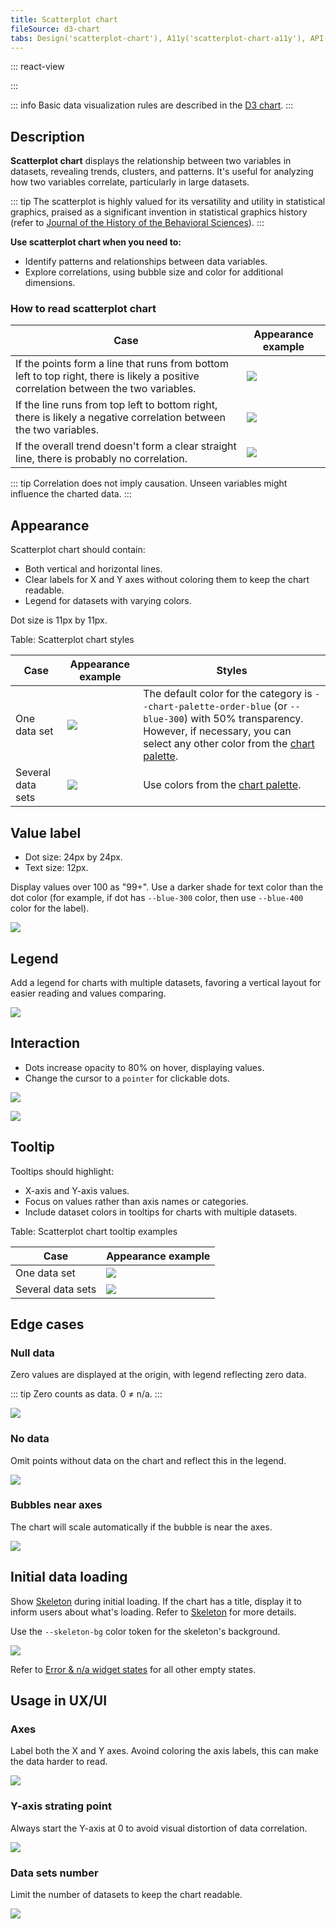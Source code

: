 ```yaml
---
title: Scatterplot chart
fileSource: d3-chart
tabs: Design('scatterplot-chart'), A11y('scatterplot-chart-a11y'), API('scatterplot-chart-api'), Examples('scatterplot-chart-d3-code'), Changelog('d3-chart-changelog')
---
```


::: react-view

<script lang="tsx">
import React from 'react';
import PlaygroundGeneration from '@components/PlaygroundGeneration';
import { chartPlayground } from '@components/ChartPlayground';
import { Chart, ScatterPlotChartProps } from '@semcore/d3-chart';

const data = [...Array(25).keys()].map((d, i) => ({
  x: i,
  category1: Math.random() * 10,
  category2: Math.random() * 10,
  value: Math.round(Math.random() * 10),
}));

const App = PlaygroundGeneration((preview) => {
  const { select, radio, label, bool } = preview('Chart.ScatterPlot');

  const {
    direction,
    alignItems,
    showXAxis,
    showYAxis,
    showTooltip,
    showLegend,
    legendProps,
    patterns,
  } = chartPlayground({ select, radio, label, bool }, { direction: 'column' });

  const chartProps: ScatterPlotChartProps = {
    data,
    groupKey: 'x',
    plotWidth: 300,
    plotHeight: 300,
    direction,
    showTooltip,
    showXAxis,
    showYAxis,
    alignItems,
    patterns,
  };

  if (showLegend) {
    chartProps.legendProps = legendProps;
    chartProps.showLegend = true;
  } else {
    chartProps.showLegend = false;
  }

  return <Chart.ScatterPlot {...chartProps} valueKey={'value'} xTicksCount={10} yTicksCount={6} />;
}, {filterProps: ['data']});
</script>

:::

::: info
Basic data visualization rules are described in the [D3 chart](/data-display/d3-chart/d3-chart).
:::

## Description

**Scatterplot chart** displays the relationship between two variables in datasets, revealing trends, clusters, and patterns. It's useful for analyzing how two variables correlate, particularly in large datasets.

::: tip
The scatterplot is highly valued for its versatility and utility in statistical graphics, praised as a significant invention in statistical graphics history (refer to [Journal of the History of the Behavioral Sciences](http://onlinelibrary.wiley.com/doi/10.1002/jhbs.20078/abstract)).
:::

**Use scatterplot chart when you need to:**

- Identify patterns and relationships between data variables.
- Explore correlations, using bubble size and color for additional dimensions.

### How to read scatterplot chart

| Case                                                                                                                                 | Appearance example                   |
| ------------------------------------------------------------------------------------------------------------------------------------ | ------------------------------------ |
| If the points form a line that runs from bottom left to top right, there is likely a positive correlation between the two variables. | ![](static/positive-correlation.png) |
| If the line runs from top left to bottom right, there is likely a negative correlation between the two variables.                    | ![](static/negative-correlation.png) |
| If the overall trend doesn't form a clear straight line, there is probably no correlation.                                           | ![](static/no-correlation.png)       |

::: tip
Correlation does not imply causation. Unseen variables might influence the charted data.
:::

## Appearance

Scatterplot chart should contain:

- Both vertical and horizontal lines.
- Clear labels for X and Y axes without coloring them to keep the chart readable.
- Legend for datasets with varying colors.

Dot size is 11px by 11px.

Table: Scatterplot chart styles

| Case              | Appearance example                     | Styles                                                                                                                                                                                                                                 |
| ----------------- | -------------------------------------- | -------------------------------------------------------------------------------------------------------------------------------------------------------------------------------------------------------------------------------------- |
| One data set      | ![](static/no-correlation.png)         | The default color for the category is `--chart-palette-order-blue` (or `--blue-300`) with 50% transparency. However, if necessary, you can select any other color from the [chart palette](/data-display/color-palette/color-palette). |
| Several data sets | ![](static/positive-correlation-2.png) | Use colors from the [chart palette](/data-display/color-palette/color-palette).                                                                                                                                                        |

## Value label

- Dot size: 24px by 24px.
- Text size: 12px.

Display values over 100 as "99+". Use a darker shade for text color than the dot color (for example, if dot has `--blue-300` color, then use `--blue-400` color for the label).

![](static/values-2.png)

## Legend

Add a legend for charts with multiple datasets, favoring a vertical layout for easier reading and values comparing.

![](static/two-categories.png)

## Interaction

- Dots increase opacity to 80% on hover, displaying values.
- Change the cursor to a `pointer` for clickable dots.

![](static/hover-2.png)

![](static/hover-1.png)

## Tooltip

Tooltips should highlight:

- X-axis and Y-axis values.
- Focus on values rather than axis names or categories.
- Include dataset colors in tooltips for charts with multiple datasets.

Table: Scatterplot chart tooltip examples

| Case              | Appearance example      |
| ----------------- | ----------------------- |
| One data set      | ![](static/hover-2.png) |
| Several data sets | ![](static/hover-1.png) |

## Edge cases

### Null data

Zero values are displayed at the origin, with legend reflecting zero data.

::: tip
Zero counts as data. 0 ≠ n/a.
:::

![](static/null-2.png)

### No data

Omit points without data on the chart and reflect this in the legend.

![](static/n-a-2.png)

### Bubbles near axes

The chart will scale automatically if the bubble is near the axes.

![](static/cut.png)

## Initial data loading

Show [Skeleton](/components/skeleton/skeleton) during initial loading. If the chart has a title, display it to inform users about what's loading. Refer to [Skeleton](/components/skeleton/skeleton) for more details.

Use the `--skeleton-bg` color token for the skeleton's background.

![](static/scatterplot-chart-skeleton.png)

Refer to [Error & n/a widget states](/components/widget-empty/widget-empty) for all other empty states.

## Usage in UX/UI

### Axes

Label both the X and Y axes. Avoind coloring the axis labels, this can make the data harder to read.

![](static/color-yes-no.png)

### Y-axis strating point

Always start the Y-axis at 0 to avoid visual distortion of data correlation.

![](static/axis-yes-no.png)

### Data sets number

Limit the number of datasets to keep the chart readable.

![](static/categories-yes-no.png)
